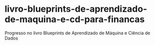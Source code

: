 # livro-blueprints-de-aprendizado-de-maquina-e-cd-para-financas
Progresso no livro Blueprints de Aprendizado de Máquina e Ciência de Dados
